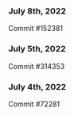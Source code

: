 ### July 8th, 2022

Commit #152381

### July 5th, 2022

Commit #314353


### July 4th, 2022

Commit #72281
